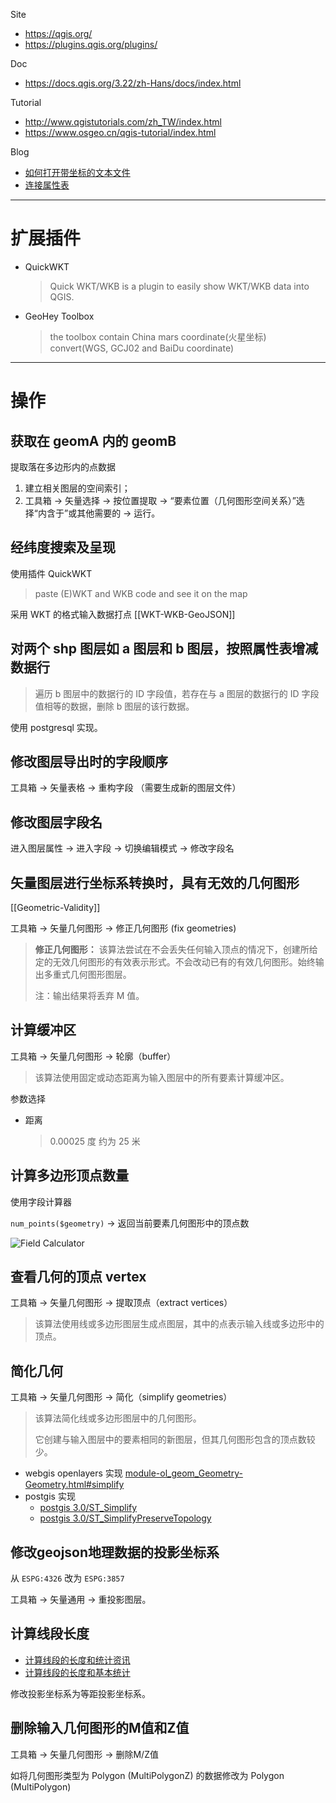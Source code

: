 Site
- https://qgis.org/
- https://plugins.qgis.org/plugins/

Doc
- https://docs.qgis.org/3.22/zh-Hans/docs/index.html

Tutorial
- http://www.qgistutorials.com/zh_TW/index.html
- https://www.osgeo.cn/qgis-tutorial/index.html

Blog
- [如何打开带坐标的文本文件](https://blog.csdn.net/QGISClass/article/details/108994098)
- [连接属性表](https://blog.csdn.net/QGISClass/article/details/108689954)

---

# 扩展插件

- QuickWKT
    > Quick WKT/WKB is a plugin to easily show WKT/WKB data into QGIS.

- GeoHey Toolbox
    > the toolbox contain China mars coordinate(火星坐标) convert(WGS, GCJ02 and BaiDu coordinate)

---

# 操作

## 获取在 geomA 内的 geomB

提取落在多边形内的点数据
1. 建立相关图层的空间索引；
2. 工具箱 → 矢量选择 → 按位置提取 → “要素位置（几何图形空间关系）”选择“内含于”或其他需要的 → 运行。


## 经纬度搜索及呈现

使用插件 QuickWKT

> paste (E)WKT and WKB code and see it on the map

采用 WKT 的格式输入数据打点 [[WKT-WKB-GeoJSON]] 


## 对两个 shp 图层如 a 图层和 b 图层，按照属性表增减数据行

> 遍历 b 图层中的数据行的 ID 字段值，若存在与 a 图层的数据行的 ID 字段值相等的数据，删除 b 图层的该行数据。

使用 postgresql 实现。


## 修改图层导出时的字段顺序

工具箱 → 矢量表格 → 重构字段 （需要生成新的图层文件）


## 修改图层字段名

进入图层属性 → 进入字段 → 切换编辑模式 → 修改字段名


## 矢量图层进行坐标系转换时，具有无效的几何图形

[[Geometric-Validity]]

工具箱 → 矢量几何图形 → 修正几何图形 (fix geometries) 

> **修正几何图形：** 该算法尝试在不会丢失任何输入顶点的情况下，创建所给定的无效几何图形的有效表示形式。不会改动已有的有效几何图形。始终输出多重式几何图形图层。
> 
> 注：输出结果将丢弃 M 值。


## 计算缓冲区

工具箱 → 矢量几何图形 → 轮廓（buffer）

> 该算法使用固定或动态距离为输入图层中的所有要素计算缓冲区。

参数选择

- 距离
	> 0.00025 度 约为 25 米


## 计算多边形顶点数量

使用字段计算器

`num_points($geometry)` → 返回当前要素几何图形中的顶点数

![Field Calculator](FieldCalculator.png)

## 查看几何的顶点 vertex

工具箱 → 矢量几何图形 → 提取顶点（extract vertices）

> 该算法使用线或多边形图层生成点图层，其中的点表示输入线或多边形中的顶点。


## 简化几何

工具箱 → 矢量几何图形 → 简化（simplify geometries）

> 该算法简化线或多边形图层中的几何图形。
> 
> 它创建与输入图层中的要素相同的新图层，但其几何图形包含的顶点数较少。

- webgis openlayers 实现 [module-ol_geom_Geometry-Geometry.html#simplify](https://openlayers.org/en/latest/apidoc/module-ol_geom_Geometry-Geometry.html#simplify)
- postgis 实现
    - [postgis 3.0/ST_Simplify](http://postgis.net/docs/manual-3.0/ST_Simplify.html)
    - [postgis 3.0/ST_SimplifyPreserveTopology](http://postgis.net/docs/manual-3.0/ST_SimplifyPreserveTopology.html)


## 修改geojson地理数据的投影坐标系

从 `ESPG:4326` 改为 `ESPG:3857`

工具箱 → 矢量通用 → 重投影图层。


## 计算线段长度

- [计算线段的长度和统计资讯](https://www.osgeo.cn/qgis-tutorial/docs/calculating_line_lengths.html)
- [计算线段的长度和基本统计](https://www.osgeo.cn/qgis-tutorial/attribute-calculate-line-length-and-statistics.html)

修改投影坐标系为等距投影坐标系。


## 删除输入几何图形的M值和Z值

工具箱 → 矢量几何图形 → 删除M/Z值

如将几何图形类型为 Polygon (MultiPolygonZ) 的数据修改为 Polygon (MultiPolygon)

